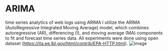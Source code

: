 # ARIMA
time series analytics of web logs using ARIMA
I utilize the ARIMA (AutoRegressive Integrated Moving Average) model, which combines autoregressive (AR), differencing (I), and moving average (MA) components to fit and forecast time series data. All experiments were done using open dataset (https://ita.ee.lbl.gov/html/contrib/EPA-HTTP.html). ![image](https://github.com/Radda-rada/ARIMA/assets/61916059/bdf80521-5a13-49ff-a2bd-3bc7c0c02fb6)
